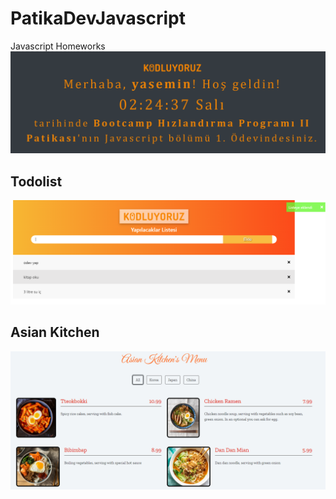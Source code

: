 # PatikaDevJavascript
Javascript Homeworks
![](https://github.com/yasemingurbuz/PatikaDevJavascript/blob/main/odev1.png)
## Todolist
![](https://github.com/yasemingurbuz/PatikaDevJavascript/blob/main/todolist.png)
## Asian Kitchen
![](https://github.com/yasemingurbuz/PatikaDevJavascript/blob/main/asiankitchen.png)
